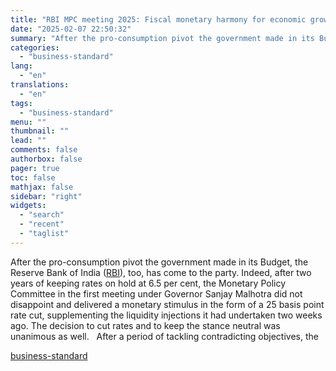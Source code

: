 ```yaml
---
title: "RBI MPC meeting 2025: Fiscal monetary harmony for economic growth"
date: "2025-02-07 22:50:32"
summary: "After the pro-consumption pivot the government made in its Budget, the Reserve Bank of India (RBI), too, has come to the party. Indeed, after two years of keeping rates on hold at 6.5 per cent, the Monetary Policy Committee in the first meeting under Governor Sanjay Malhotra did not disappoint..."
categories:
  - "business-standard"
lang:
  - "en"
translations:
  - "en"
tags:
  - "business-standard"
menu: ""
thumbnail: ""
lead: ""
comments: false
authorbox: false
pager: true
toc: false
mathjax: false
sidebar: "right"
widgets:
  - "search"
  - "recent"
  - "taglist"
---
```


After the pro-consumption pivot the government made in its Budget, the Reserve Bank of India ([RBI](https://www.business-standard.com/about/what-is-reserve-bank-of-india)), too, has come to the party. Indeed, after two years of keeping rates on hold at 6.5 per cent, the Monetary Policy Committee in the first meeting under Governor Sanjay Malhotra did not disappoint and delivered a monetary stimulus in the form of a 25 basis point rate cut, supplementing the liquidity injections it had undertaken two weeks ago. The decision to cut rates and to keep the stance neutral was unanimous as well.
 
After a period of tackling contradicting objectives, the

[business-standard](https://www.business-standard.com/opinion/columns/rbi-mpc-meeting-2025-fiscal-monetary-harmony-for-economic-growth-125020701723_1.html)
